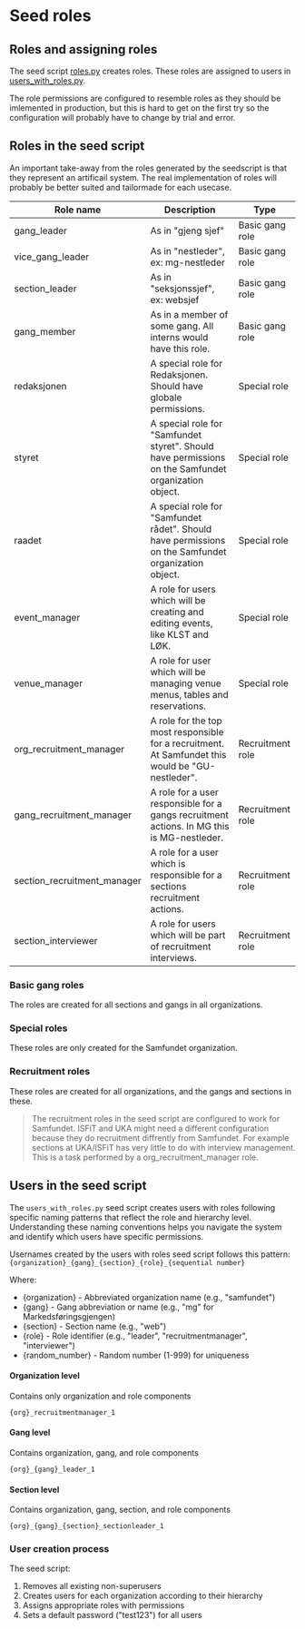 # Seed roles

## Roles and assigning roles

The seed script [roles.py](https://github.com/Samfundet/Samfundet4/blob/06c56f3c047d7281cb6c5151095ac1381e39d064/backend/root/management/commands/seed_scripts/roles.py) creates roles. These roles are assigned to users in [users_with_roles.py](https://github.com/Samfundet/Samfundet4/blob/c16a9da477d3879e3dbeb6e8e99c70281d9741df/backend/root/management/commands/seed_scripts/users_with_roles.py).

The role permissions are configured to resemble roles as they should be imlemented in production, but this is hard to get on the first try so the configuration will probably have to change by trial and error.

## Roles in the seed script

An important take-away from the roles generated by the seedscript is that they represent an artificail system. The real implementation of roles will probably be better suited and tailormade for each usecase.

| Role name                   | Description                                                                                          | Type             |
| --------------------------- | ---------------------------------------------------------------------------------------------------- | ---------------- |
| gang_leader                 | As in "gjeng sjef"                                                                                   | Basic gang role  |
| vice_gang_leader            | As in "nestleder", ex: mg-nestleder                                                                  | Basic gang role  |
| section_leader              | As in "seksjonssjef", ex: websjef                                                                    | Basic gang role  |
| gang_member                 | As in a member of some gang. All interns would have this role.                                       | Basic gang role  |
| redaksjonen                 | A special role for Redaksjonen. Should have globale permissions.                                     | Special role     |
| styret                      | A special role for "Samfundet styret". Should have permissions on the Samfundet organization object. | Special role     |
| raadet                      | A special role for "Samfundet rådet". Should have permissions on the Samfundet organization object.  | Special role     |
| event_manager               | A role for users which will be creating and editing events, like KLST and LØK.                       | Special role     |
| venue_manager               | A role for user which will be managing venue menus, tables and reservations.                         | Special role     |
| org_recruitment_manager     | A role for the top most responsible for a recruitment. At Samfundet this would be "GU-nestleder".    | Recruitment role |
| gang_recruitment_manager    | A role for a user responsible for a gangs recruitment actions. In MG this is MG-nestleder.           | Recruitment role |
| section_recruitment_manager | A role for a user which is responsible for a sections recruitment actions.                           | Recruitment role |
| section_interviewer         | A role for users which will be part of recruitment interviews.                                       | Recruitment role |


### Basic gang roles

The roles are created for all sections and gangs in all organizations.

### Special roles

These roles are only created for the Samfundet organization.

### Recruitment roles

These roles are created for all organizations, and the gangs and sections in these.

> The recruitment roles in the seed script are configured to work for Samfundet. ISFiT and UKA might need a different configuration because they do recruitment diffrently from Samfundet. For example sections at UKA/ISFiT has very little to do with interview management. This is a task performed by a org_recruitment_manager role.

## Users in the seed script

The `users_with_roles.py` seed script creates users with roles following specific naming patterns that reflect the role and hierarchy level. Understanding these naming conventions helps you navigate the system and identify which users have specific permissions.


Usernames created by the users with roles seed script follows this pattern:
`{organization}_{gang}_{section}_{role}_{sequential number}`


Where:

- {organization} - Abbreviated organization name (e.g., "samfundet")
- {gang} - Gang abbreviation or name (e.g., "mg" for Markedsføringsgjengen)
- {section} - Section name (e.g., "web")
- {role} - Role identifier (e.g., "leader", "recruitmentmanager", "interviewer")
- {random_number} - Random number (1-999) for uniqueness

#### Organization level

 Contains only organization and role components
 
`{org}_recruitmentmanager_1`

#### Gang level

Contains organization, gang, and role components

`{org}_{gang}_leader_1`

#### Section level

Contains organization, gang, section, and role components

`{org}_{gang}_{section}_sectionleader_1`


### User creation process


The seed script:

1) Removes all existing non-superusers
2) Creates users for each organization according to their hierarchy
3) Assigns appropriate roles with permissions
3) Sets a default password ("test123") for all users
